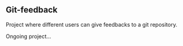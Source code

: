 ## Git-feedback

Project where different users can give feedbacks to a git repository.

Ongoing project...

